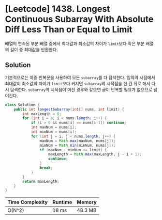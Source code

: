 # [Leetcode] 1438. Longest Continuous Subarray With Absolute Diff Less Than or Equal to Limit

배열의 연속된 부분 배열 중에서 최대값과 최소값의 차이가 `limit`보다 작은 부분 배열의 길이 중 최대값을 반환한다.

## Solution

기본적으로는 이중 반복문을 사용하여 모든 `subarray`를 다 탐색한다. 임의의 시점에서 최대값이 최소값의 차이가 `limit`보다 커지면 `subarray`의 시작점을 한 칸 뒤로 해서 다시 탐색한다. `subarray`의 시작점이 이전 경우와 같으면 굳이 반복할 필요가 없으므로 넘어간다.

```java
class Solution {
    public int longestSubarray(int[] nums, int limit) {
        int maxLength = 0;
        for (int i = 0; i < nums.length; i++) {
            if (i > 0 && nums[i] == nums[i-1]) continue;
            int maxNum = nums[i];
            int minNum = nums[i];
            for (int j = i; j < nums.length; j++) {
                maxNum = Math.max(maxNum, nums[j]);
                minNum = Math.min(minNum, nums[j]);
                if (maxNum - minNum <= limit) {
                    maxLength = Math.max(maxLength, j - i + 1);
                    continue;
                }
                break;
            }
        }
        return maxLength;
    }
}
```

| Time Complexity | Runtime | Memory |
|-----------------|---------|--------|
| O(N^2) | 18 ms | 48.3 MB |
